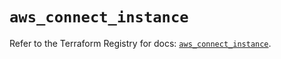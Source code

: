 # `aws_connect_instance`

Refer to the Terraform Registry for docs: [`aws_connect_instance`](https://registry.terraform.io/providers/hashicorp/aws/5.91.0/docs/resources/connect_instance).
